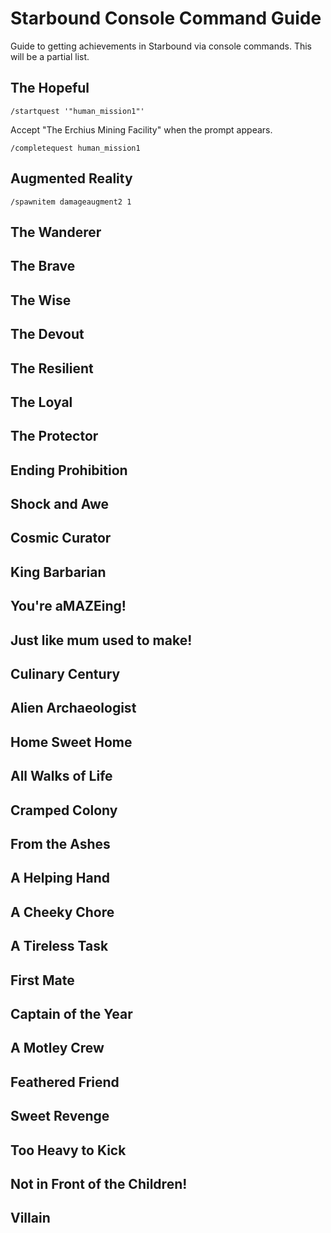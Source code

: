 # Starbound Console Command Guide

Guide to getting achievements in Starbound via console commands. This will be a partial list.

## The Hopeful

```
/startquest '"human_mission1"'
```

Accept "The Erchius Mining Facility" when the prompt appears.

```
/completequest human_mission1
```

## Augmented Reality

```
/spawnitem damageaugment2 1
```

## The Wanderer

## The Brave

## The Wise

## The Devout

## The Resilient

## The Loyal

## The Protector

## Ending Prohibition

## Shock and Awe

## Cosmic Curator

## King Barbarian

## You're aMAZEing!

## Just like mum used to make!

## Culinary Century

## Alien Archaeologist

## Home Sweet Home

## All Walks of Life

## Cramped Colony

## From the Ashes

## A Helping Hand

## A Cheeky Chore

## A Tireless Task

## First Mate

## Captain of the Year

## A Motley Crew

## Feathered Friend

## Sweet Revenge

## Too Heavy to Kick

## Not in Front of the Children!

## Villain
